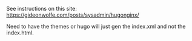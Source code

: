See instructions on this site: https://gideonwolfe.com/posts/sysadmin/hugonginx/

Need to have the themes or hugo will just gen the index.xml and not the index.html.
